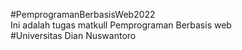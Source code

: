 #PemprogramanBerbasisWeb2022
<br>
Ini adalah tugas matkull Pemprograman Berbasis web
<br>
#Universitas Dian Nuswantoro
<br>
